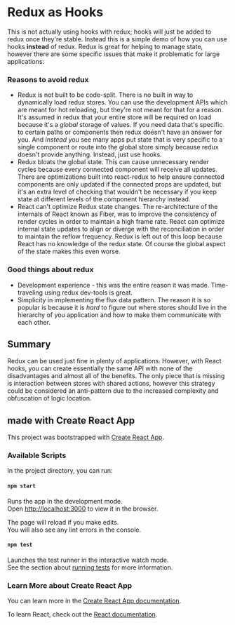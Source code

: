 # Redux as Hooks

This is not actually using hooks with redux; hooks will just be added to redux once they're stable. Instead this is a simple demo of how you can use hooks **instead** of redux. Redux is great for helping to manage state, however there are some specific issues that make it problematic for large applications:

### Reasons to avoid redux

- Redux is not built to be code-split. There is no built in way to dynamically load redux stores. You can use the development APIs which are meant for hot reloading, but they're not meant for that for a reason. It's assumed in redux that your entire store will be required on load because it's a _global_ storage of values. If you need data that's specific to certain paths or components then redux doesn't have an answer for you. And _instead_ you see many apps put state that is very specific to a single component or route into the global store simply because redux doesn't provide anything. Instead, just use hooks.
- Redux bloats the global state. This can cause unnecessary render cycles because every connected component will receive all updates. There are optimizations built into react-redux to help ensure connected components are only updated if the connected props are updated, but it's an extra level of checking that wouldn't be necessary if you keep state at different levels of the component hierarchy instead.
- React can't optimize Redux state changes. The re-architecture of the internals of React known as Fiber, was to improve the consistency of render cycles in order to maintain a high frame rate. React can optimize internal state updates to align or diverge with the reconciliation in order to maintain the reflow frequency. Redux is left out of this loop because React has no knowledge of the redux state. Of course the global aspect of the state makes this even worse.

### Good things about redux

- Development experience - this was the entire reason it was made. Time-traveling using redux dev-tools is great.
- Simplicity in implementing the flux data pattern. The reason it is so popular is because it is _hard_ to figure out where stores should live in the hierarchy of you application and how to make them communicate with each other.

## Summary

Redux can be used just fine in plenty of applications. However, with React hooks, you can create essentially the same API with none of the disadvantages and almost all of the benefits. The only piece that is missing is interaction between stores with shared actions, however this strategy could be considered an anti-pattern due to the increased complexity and obfuscation of logic location.

## made with Create React App

This project was bootstrapped with [Create React App](https://github.com/facebook/create-react-app).

### Available Scripts

In the project directory, you can run:

#### `npm start`

Runs the app in the development mode.<br>
Open [http://localhost:3000](http://localhost:3000) to view it in the browser.

The page will reload if you make edits.<br>
You will also see any lint errors in the console.

#### `npm test`

Launches the test runner in the interactive watch mode.<br>
See the section about [running tests](https://facebook.github.io/create-react-app/docs/running-tests) for more information.

### Learn More about Create React App

You can learn more in the [Create React App documentation](https://facebook.github.io/create-react-app/docs/getting-started).

To learn React, check out the [React documentation](https://reactjs.org/).
